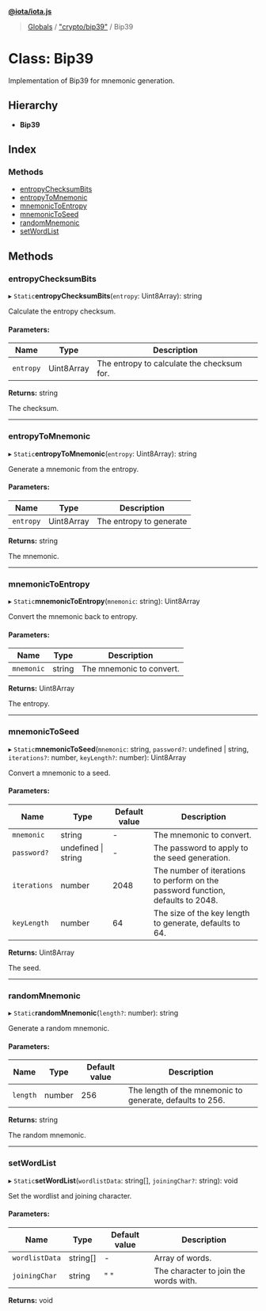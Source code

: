 **[@iota/iota.js](../README.md)**

> [Globals](../README.md) / ["crypto/bip39"](../modules/_crypto_bip39_.md) / Bip39

# Class: Bip39

Implementation of Bip39 for mnemonic generation.

## Hierarchy

* **Bip39**

## Index

### Methods

* [entropyChecksumBits](_crypto_bip39_.bip39.md#entropychecksumbits)
* [entropyToMnemonic](_crypto_bip39_.bip39.md#entropytomnemonic)
* [mnemonicToEntropy](_crypto_bip39_.bip39.md#mnemonictoentropy)
* [mnemonicToSeed](_crypto_bip39_.bip39.md#mnemonictoseed)
* [randomMnemonic](_crypto_bip39_.bip39.md#randommnemonic)
* [setWordList](_crypto_bip39_.bip39.md#setwordlist)

## Methods

### entropyChecksumBits

▸ `Static`**entropyChecksumBits**(`entropy`: Uint8Array): string

Calculate the entropy checksum.

#### Parameters:

Name | Type | Description |
------ | ------ | ------ |
`entropy` | Uint8Array | The entropy to calculate the checksum for. |

**Returns:** string

The checksum.

___

### entropyToMnemonic

▸ `Static`**entropyToMnemonic**(`entropy`: Uint8Array): string

Generate a mnemonic from the entropy.

#### Parameters:

Name | Type | Description |
------ | ------ | ------ |
`entropy` | Uint8Array | The entropy to generate |

**Returns:** string

The mnemonic.

___

### mnemonicToEntropy

▸ `Static`**mnemonicToEntropy**(`mnemonic`: string): Uint8Array

Convert the mnemonic back to entropy.

#### Parameters:

Name | Type | Description |
------ | ------ | ------ |
`mnemonic` | string | The mnemonic to convert. |

**Returns:** Uint8Array

The entropy.

___

### mnemonicToSeed

▸ `Static`**mnemonicToSeed**(`mnemonic`: string, `password?`: undefined \| string, `iterations?`: number, `keyLength?`: number): Uint8Array

Convert a mnemonic to a seed.

#### Parameters:

Name | Type | Default value | Description |
------ | ------ | ------ | ------ |
`mnemonic` | string | - | The mnemonic to convert. |
`password?` | undefined \| string | - | The password to apply to the seed generation. |
`iterations` | number | 2048 | The number of iterations to perform on the password function, defaults to 2048. |
`keyLength` | number | 64 | The size of the key length to generate, defaults to 64. |

**Returns:** Uint8Array

The seed.

___

### randomMnemonic

▸ `Static`**randomMnemonic**(`length?`: number): string

Generate a random mnemonic.

#### Parameters:

Name | Type | Default value | Description |
------ | ------ | ------ | ------ |
`length` | number | 256 | The length of the mnemonic to generate, defaults to 256. |

**Returns:** string

The random mnemonic.

___

### setWordList

▸ `Static`**setWordList**(`wordlistData`: string[], `joiningChar?`: string): void

Set the wordlist and joining character.

#### Parameters:

Name | Type | Default value | Description |
------ | ------ | ------ | ------ |
`wordlistData` | string[] | - | Array of words. |
`joiningChar` | string | " " | The character to join the words with.  |

**Returns:** void
